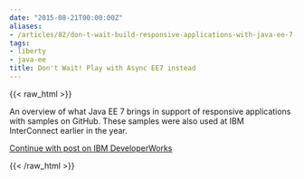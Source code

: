 ```yaml
---
date: "2015-08-21T00:00:00Z"
aliases:
- /articles/82/don-t-wait-build-responsive-applications-with-java-ee-7-instead
tags:
- liberty
- java-ee
title: Don't Wait! Play with Async EE7 instead
---
```

{{< raw_html >}}
<p>An overview of what Java EE 7 brings in support of responsive applications with samples on GitHub. These samples were also used at <span class="caps">IBM</span> InterConnect earlier in the year.</p>

<p><a href="https://developer.ibm.com/wasdev/blog/2015/08/21/dont-wait-build-responsive-applications-java-ee7-liberty/">Continue with post on <span class="caps">IBM</span> DeveloperWorks</a></p>
{{< /raw_html >}}
